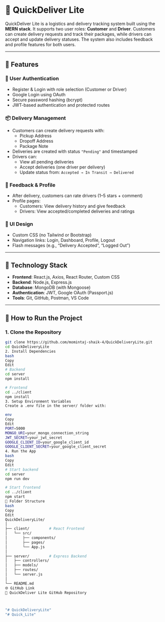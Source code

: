 # 🚚 QuickDeliver Lite

QuickDeliver Lite is a logistics and delivery tracking system built using the **MERN stack**. It supports two user roles: **Customer** and **Driver**. Customers can create delivery requests and track their packages, while drivers can accept and update delivery statuses. The system also includes feedback and profile features for both users.

---

## 📌 Features

### 👥 User Authentication
- Register & Login with role selection (Customer or Driver)
- Google Login using OAuth
- Secure password hashing (bcrypt)
- JWT-based authentication and protected routes

### 📦 Delivery Management
- Customers can create delivery requests with:
  - Pickup Address
  - Dropoff Address
  - Package Note
- Deliveries are created with status `"Pending"` and timestamped
- Drivers can:
  - View all pending deliveries
  - Accept deliveries (one driver per delivery)
  - Update status from: `Accepted → In Transit → Delivered`

### 🌟 Feedback & Profile
- After delivery, customers can rate drivers (1–5 stars + comment)
- Profile pages:
  - Customers: View delivery history and give feedback
  - Drivers: View accepted/completed deliveries and ratings

### 🎨 UI Design
- Custom CSS (no Tailwind or Bootstrap)
- Navigation links: Login, Dashboard, Profile, Logout
- Flash messages (e.g., “Delivery Accepted”, “Logged Out”)

---

## 🧰 Technology Stack

- **Frontend**: React.js, Axios, React Router, Custom CSS
- **Backend**: Node.js, Express.js
- **Database**: MongoDB (with Mongoose)
- **Authentication**: JWT, Google OAuth (Passport.js)
- **Tools**: Git, GitHub, Postman, VS Code

---

## 🚀 How to Run the Project

### 1. Clone the Repository

```bash
git clone https://github.com/momintaj-shaik-4/QuickDeliveryLite.git
cd QuickDeliveryLite
2. Install Dependencies
bash
Copy
Edit
# Backend
cd server
npm install

# Frontend
cd ../client
npm install
3. Setup Environment Variables
Create a .env file in the server/ folder with:

env
Copy
Edit
PORT=5000
MONGO_URI=your_mongo_connection_string
JWT_SECRET=your_jwt_secret
GOOGLE_CLIENT_ID=your_google_client_id
GOOGLE_CLIENT_SECRET=your_google_client_secret
4. Run the App
bash
Copy
Edit
# Start backend
cd server
npm run dev

# Start frontend
cd ../client
npm start
📁 Folder Structure
bash
Copy
Edit
QuickDeliveryLite/
│
├── client/         # React Frontend
│   └── src/
│       ├── components/
│       ├── pages/
│       └── App.js
│
├── server/         # Express Backend
│   ├── controllers/
│   ├── models/
│   ├── routes/
│   └── server.js
│
└── README.md
🌐 GitHub Link
🔗 QuickDeliver Lite GitHub Repository



"# QuickDeliveryLite" 
"# Quick_Lite" 
